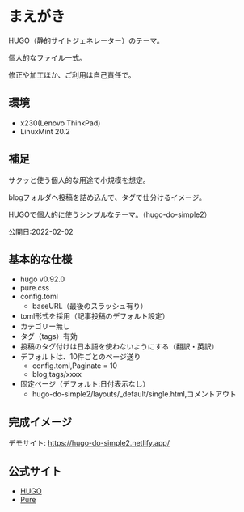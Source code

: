 # まえがき

HUGO（静的サイトジェネレーター）のテーマ。

個人的なファイル一式。

修正や加工ほか、ご利用は自己責任で。


## 環境

- x230(Lenovo ThinkPad)
- LinuxMint 20.2


## 補足

サクッと使う個人的な用途で小規模を想定。

blogフォルダへ投稿を詰め込んで、タグで仕分けるイメージ。

HUGOで個人的に使うシンプルなテーマ。（hugo-do-simple2）

公開日:2022-02-02


## 基本的な仕様

- hugo v0.92.0
- pure.css
- config.toml
	- baseURL（最後のスラッシュ有り）
- toml形式を採用（記事投稿のデフォルト設定）
- カテゴリー無し
- タグ（tags）有効
- 投稿のタグ付けは日本語を使わないようにする（翻訳・英訳）
- デフォルトは、10件ごとのページ送り
	- config.toml,Paginate = 10
	- blog,tags/xxxx
- 固定ページ（デフォルト:日付表示なし）
	- hugo-do-simple2/layouts/_default/single.html,コメントアウト


## 完成イメージ

デモサイト: <a href="https://hugo-do-simple2.netlify.app/" target="_blank">https://hugo-do-simple2.netlify.app/</a>


## 公式サイト

- [HUGO](https://gohugo.io/)
- [Pure](https://purecss.io/)

